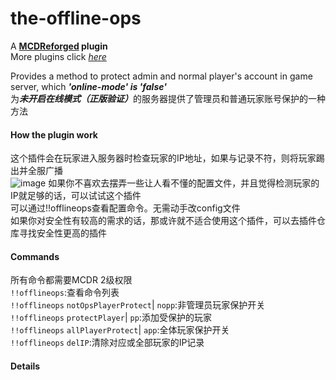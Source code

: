 # the-offline-ops
A **[MCDReforged](https://github.com/Fallen-Breath/MCDReforged) plugin**<br>
More plugins click *[here](https://github.com/MCDReforged/PluginCatalogue)*
 
Provides a method to protect admin and normal player's account in game server, which <strong><em>'online-mode' is 'false'</em></strong><br>
为<strong><em>未开启在线模式（正版验证）</em></strong>的服务器提供了管理员和普通玩家账号保护的一种方法<br>
#### How the plugin work
这个插件会在玩家进入服务器时检查玩家的IP地址，如果与记录不符，则将玩家踢出并全服广播<br>
![image](https://github.com/ltBerryshdo/the_offline_ops/image.png)
如果你不喜欢去摆弄一些让人看不懂的配置文件，并且觉得检测玩家的IP就足够的话，可以试试这个插件<br>
可以通过!!offlineops查看配置命令。无需动手改config文件<br>
如果你对安全性有较高的需求的话，那或许就不适合使用这个插件，可以去插件仓库寻找安全性更高的插件
#### Commands
所有命令都需要MCDR 2级权限<br>
`!!offlineops`:查看命令列表<br>
`!!offlineops` `notOpsPlayerProtect`| `nopp`:非管理员玩家保护开关<br>
`!!offlineops` `protectPlayer`| `pp`:添加受保护的玩家<br>
`!!offlineops` `allPlayerProtect`| `app`:全体玩家保护开关<br>
`!!offlineops` `delIP`:清除对应或全部玩家的IP记录<br>
#### Details